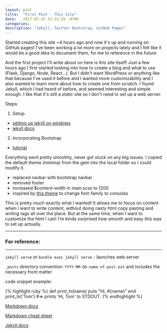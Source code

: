 ```yaml
---
layout: post
title:  "First Post - This Site"
date:   2017-03-25 23:32:29 -0700
categories:
description: "Jekyll, Twitter Bootstrap, GitHub Pages"
---
```


Started creating this site ~4 hours ago and now it's up and running on GitHub pages! I've been working a lot more on projects lately and I felt like it would be a good idea to document them, for me to reference in the future.

And the first project I'll write about on here is this site itself! Just a few hours ago I first started looking into how to create a blog and what to use (Flask, Django, Node, React...). But I didn't want WordPress or anything like that because I've used it before and I wanted more customizability and I also wanted to learn more about how to create one from scratch. I found Jekyll, which I had heard of before, and seemed interesting and simple enough. I like that it's still a static site so I don't need to set up a web server.

Steps:

1. Setup
  * [setting up jekyll on windows](http://jekyll-windows.juthilo.com/)
  * [jekyll docs](https://jekyllrb.com/docs)

2. Incorporating Bootstrap
  * [tutorial](http://veithen.github.io/2015/03/26/jekyll-bootstrap.html)

Everything went pretty smoothly, never got stuck on any big issues. I copied the default theme (minima) from the gem into the local folder so I could modify it.

* replaced navbar with bootstrap navbar
* removed footer
* increased $content-width in main.scss to 1200
* inspired by [this theme][1] to change font-family to consolas

This is pretty much exactly what I wanted! It allows me to focus on content when I want to write content, without doing nasty html copy pasting and writing tags all over the place. But at the same time, when I want to customize the html I can! I'm kinda surprised how smooth and easy this was to set up actually.
___
### For reference:
___

`jekyll serve` or `bundle exec jekyll serve` - launches web server

`_posts` directory convention: `YYYY-MM-DD-name-of-post.ext` and includes the necessary front matter

code snippet example:

{% highlight ruby %}
def print_hi(name)
  puts "Hi, #{name}"
end
print_hi('Tom')
#=> prints 'Hi, Tom' to STDOUT.
{% endhighlight %}

[Markdown docs][markdown-docs]

[Markdown cheat sheet](https://github.com/adam-p/markdown-here/wiki/Markdown-Cheatsheet)

[Jekyll docs][jekyll-docs]


[markdown-docs]: https://daringfireball.net/projects/markdown/syntax
[jekyll-docs]: https://jekyllrb.com/docs/home
[1]: http://themes.jekyllbootstrap.com/preview/the-program/
